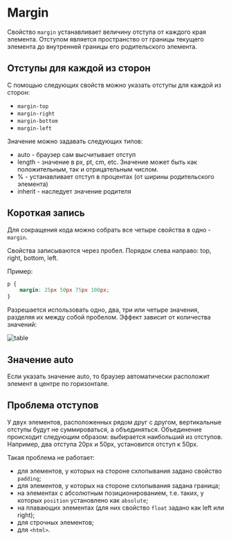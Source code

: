# Margin
Свойство `margin` устанавливает величину отступа от каждого края элемента. Отступом является пространство от границы текущего элемента до внутренней границы его родительского элемента.

## Отступы для каждой из сторон
С помощью следующих свойств можно указать отступы для каждой из сторон:
* `margin-top`
* `margin-right`
* `margin-bottom`
* `margin-left`

Значение можно задавать следующих типов:
* auto - браузер сам высчитывает отступ
* length - значение в px, pt, cm, etc. Значение может быть как положительным, так и отрицательным числом.
* % - устанавливает отступ в процентах (от ширины родительского элемента)
* inherit - наследует значение родителя

## Короткая запись
Для сокращения кода можно собрать все четыре свойства в одно - `margin`.

Свойства записываются через пробел. Порядок слева направо: top, right, bottom, left.

Пример:
```css
p {
    margin: 25px 50px 75px 100px;
}
```

Разрешается использовать одно, два, три или четыре значения, разделяя их между собой пробелом. Эффект зависит от количества значений:

![table](http://skrinshoter.ru/i/180518/U7XpCOLw.png)

## Значение auto
Если указать значение auto, то браузер автоматически расположит элемент в центре по горизонтале.

## Проблема отступов
У двух элементов, расположенных рядом друг с другом, вертикальные отступы будут не суммироваться, а объединяться. Объединение происходит следующим образом: выбирается наибольший из отступов. Например, два отступа 20px и 50px, установится отступ к 50px.

Такая проблема не работает:
* для элементов, у которых на стороне схлопывания задано свойство `padding`;
* для элементов, у которых на стороне схлопывания задана граница;
* на элементах с абсолютным позиционированием, т.е. таких, у которых `position` установлено как `absolute`;
* на плавающих элементах (для них свойство `float` задано как left или right);
* для строчных элементов;
* для `<html>`.
